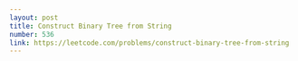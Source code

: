 ```yaml
---
layout: post
title: Construct Binary Tree from String
number: 536
link: https://leetcode.com/problems/construct-binary-tree-from-string
---
```

